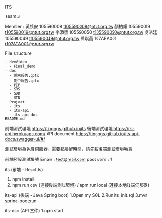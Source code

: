 ITS

Team 3

Member : 
黃禎安 105590008 t105590008@ntut.org.tw
顏柏耀 105590019 t105590019@ntut.org.tw
李添熙 105590050 t105590050@ntut.org.tw
吳浩廷 105590049 t105590049@ntut.org.tw
孫琪茵 107AEA001 t107AEA001@ntut.org.tw


File structure:
```
- demVideo
  - Final_demo
- doc
  - 期末報告.pptx
  - 期中報告.pptx
  - PEP
  - SRS
  - SDD
  - STD
- Project
  - its
  - its-api
  - its-api-doc
README.md
```

前端測試環境
https://tingngs.github.io/its
後端測試環境
https://its-api.herokuapp.com/
API document
https://tingngs.github.io/its-api-docs/swagger-ui/#/


測試環境為免費伺服器，需要點喚醒時間，請先點後端測試環境喚請

前端預設測試帳號
Emain : test@mail.com
password : 1

its (前端 - ReactJs) 
1. npm install
2. npm run dev (連接後端測試環境) /  npm run local (連接本地後端伺服器)

its-api (後端 - Java Spring boot)
1.Open my SQL
2.Run its_init.sql
3.mvn spring-boot:run

its-doc (API 文件)
1.npm start
